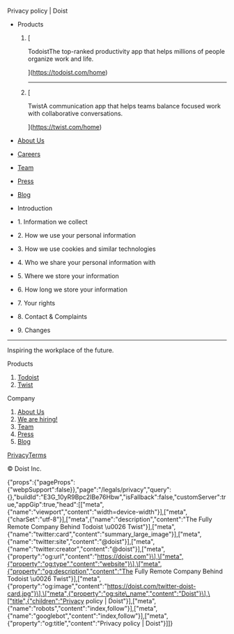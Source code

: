 Privacy policy | Doist

[](https://todoist.com/)

*   Products
    
    1.  [
        
        TodoistThe top-ranked productivity app that helps millions of people organize work and life.
        
        ](https://todoist.com/home)
        
        * * *
        
    2.  [
        
        TwistA communication app that helps teams balance focused work with collaborative conversations.
        
        ](https://twist.com/home)
    
*   [About Us](https://todoist.com/about-us)
*   [Careers](https://todoist.com/careers)
*   [Team](https://todoist.com/team)
*   [Press](https://todoist.com/press)
*   [Blog](https://blog.doist.com/)

*   Introduction
    
*   1\. Information we collect
    
*   2\. How we use your personal information
    
*   3\. How we use cookies and similar technologies
    
*   4\. Who we share your personal information with
    
*   5\. Where we store your information
    
*   6\. How long we store your information
    
*   7\. Your rights
    
*   8\. Contact & Complaints
    
*   9\. Changes
    

* * *

[](https://todoist.com/ "Homepage")

Inspiring the workplace of the future.

Products

1.  [Todoist](https://todoist.com/)
2.  [Twist](https://twist.com/)

Company

1.  [About Us](https://todoist.com/about-us)
2.  [We are hiring!](https://todoist.com/careers)
3.  [Team](https://todoist.com/team)
4.  [Press](https://todoist.com/press)
5.  [Blog](https://todoist.com/blog)

[Privacy](https://todoist.com/privacy)[Terms](https://todoist.com/terms-of-service)

© Doist Inc.

{"props":{"pageProps":{"webpSupport":false}},"page":"/legals/privacy","query":{},"buildId":"E3G\_10yR9Bpc2IBe76Hbw","isFallback":false,"customServer":true,"appGip":true,"head":\[\["meta",{"name":"viewport","content":"width=device-width"}\],\["meta",{"charSet":"utf-8"}\],\["meta",{"name":"description","content":"The Fully Remote Company Behind Todoist \\u0026 Twist"}\],\["meta",{"name":"twitter:card","content":"summary\_large\_image"}\],\["meta",{"name":"twitter:site","content":"@doist"}\],\["meta",{"name":"twitter:creator","content":"@doist"}\],\["meta",{"property":"og:url","content":"https://doist.com"}\],\["meta",{"property":"og:type","content":"website"}\],\["meta",{"property":"og:description","content":"The Fully Remote Company Behind Todoist \\u0026 Twist"}\],\["meta",{"property":"og:image","content":"https://doist.com/twitter-doist-card.jpg"}\],\["meta",{"property":"og:site\_name","content":"Doist"}\],\["title",{"children":"Privacy policy | Doist"}\],\["meta",{"name":"robots","content":"index,follow"}\],\["meta",{"name":"googlebot","content":"index,follow"}\],\["meta",{"property":"og:title","content":"Privacy policy | Doist"}\]\]}